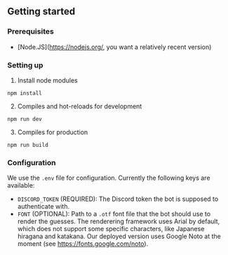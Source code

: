 ## Getting started

### Prerequisites

-   [Node.JS](https://nodejs.org/, you want a relatively recent version)

### Setting up

1. Install node modules

```
npm install
```

2. Compiles and hot-reloads for development

```
npm run dev
```

3. Compiles for production

```
npm run build
```
### Configuration 

We use the `.env` file for configuration. Currently the following keys are available: 

- `DISCORD_TOKEN` (REQUIRED): The Discord token the bot is supposed to authenticate with. 
- `FONT` (OPTIONAL): Path to a `.otf` font file that the bot should use to render the guesses. The renderering framework uses Arial by default, which does not support some specific characters, like Japanese hiragana and katakana. Our deployed version uses Google Noto at the moment (see https://fonts.google.com/noto). 
